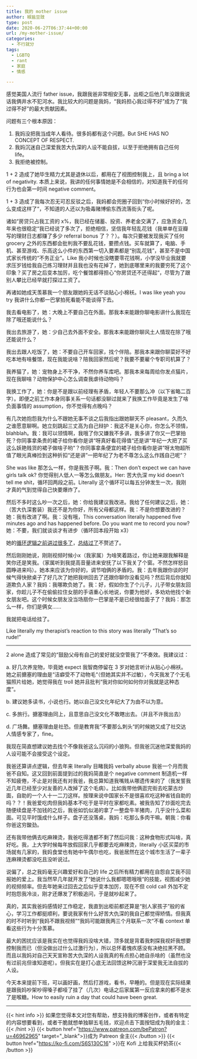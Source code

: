 ```yaml
---
title: 我的 mother issue
author: 椒盐豆豉
type: post
date: 2020-06-27T06:37:44+00:00
url: /my-mother-issue/
categories:
  - 不行就分
tags:
  - LGBTQ
  - rant
  - 家庭
  - 情感

---
```

感觉美国人流行 father issue，我跟我爸非常相安无事，出柜之后他几年没跟我说话我俩井水不犯河水。我比较大的问题是我妈，“我妈担心我过得不好”成为了“我过得不好”的最大贡献因素。

问题有三个根本原因：

1. 我妈没把我当成年人看待。很多妈都有这个问题。But SHE HAS NO CONCEPT OF RESPECT.
2. 我妈沉迷自己深爱我苦大仇深的人设不能自拔，以至于拒绝拥有自己任何 life。
3. 我拒绝被控制。

1 + 2 造成了她毕生精力尤其是退休以后，都用在了视图控制我上，且 bring a lot of negativity. 本质上来说，我讲的任何事情她是不会相信的，对知道我干的任何行为也会第一时间 negative comment。

1 + 3 造成了我每次忍无可忍反驳之后，我妈都会兜圈子回到“你小时候好好的，怎么变成这样了“，不知道的人还以为吸毒赌博偷东西流落街头了呢。

诸如“房贷只占我工资的 x%，我已经在储蓄、投资、养老金交满了，应急资金几年来也很稳定“我已经说了多次了，拒绝相信，坚信我年轻乱花钱（我单单在豆瓣写的理财日志都赚了多少 referral bonus 了？？）。每次只要被发现我买了任何 grocery 之外的东西都会批判我不要乱花钱，要攒点钱。买车就算了，电脑、手机、甚至游戏、乐高这么小件的东西第一切入要素都是“别乱花钱”，甚至不是中国式家长传统的“不务正业”。Like 我小时候也没瞎要零花钱啊，小学没毕业我就要求压岁钱给我自己练习理财并且我也没有花掉了，她到底哪里来的我要穷死了这个印象？买了房之后变本加厉，吃个餐馆都得担心“你房贷还不还得起“，尽管为了跟别人攀比已经早就打探过工资了。

再诸如她成天羡慕我一个朋友跟她妈无话不谈贴心小棉袄。I was like yeah you try 我讲什么你都一巴掌拍死看能不能谈得下去。

我去看电影了，她：大晚上不要自己在外面。那我本来能跟你聊电影讲什么我现在除了哦还能说什么？

我出去旅游了，她：少自己去外面不安全。那我本来能跟你聊风土人情现在除了哦还能说什么？

我出去跟人吃饭了，她：不要自己开车回家，找个伴陪。那我本来跟你聊菜好不好吃本地有啥餐馆，现在我能说啥？陪我回家然后呢？我要不要雇个专职司机算了？

我养猫了，她：宠物身上不干净，不然你养车库吧。那我本来每周给你发点猫片，现在我聊啥？动物保护中心怎么调查我虐待动物吗？

我换工作了，她：你是不是跟以前经理有矛盾，年轻人不要那么冲（以下省略二百字）。即便之前工作本身同事关系一句话都没聊过就来了我换工作毕竟是发生了啥负面事情的 assumption，你不觉得有点晚吗？

有几次她抱怨我为什么不跟她无事不谈之后我指出跟她聊天不 pleasant，久而久之谁愿意聊啊。她立刻跳起三丈高为自己辩护：我这不是关心你，你怎么不领情，blahblah。我：我可以领情啊，我哦了你又嫌我不多讲，我多讲了你又一巴掌拍死？你同事拿条贵的裙子给你看你是讲“呀真好看花得值“还是讲“年纪一大把了买这么妖艳贱货的裙子做啥子哟“？你同事拿条便宜的裙子给你看你是讲”呀太物超所值了眼光真棒捡到这种折扣“还是讲”一把年纪了为老不尊怎么这么作践自己呢“？

She was like 那怎么一样，你是我孩子啊。我：Then don’t expect we can have girls talk ok? 你觉得别人低人一等怎么做朋友。Her: 苦大仇深 my kid doesn’t tell me shit，循环回两段之前。Literally 这个循环可以每五分钟发生一次，我刚才真的气到觉得自己快要爆炸了。

然后不多时这么吵一次之后，她：你给我建议我改进。我给了任何建议之后，她：（苦大仇深套装）我还不是为你好，所有父母都这样。我：不是你想要改进的？她：我有改进了啊。我：没有哦，This conversation literally happened five minutes ago and has happened before. Do you want me to record you now? 她：不要，我们就谈谈才有进步（循环回本段开始 x3）

她的[循环逻辑之前讲过很多了](../me-partner-arguing-with-my-mom/)，[总结过了](https://www.douban.com/doulist/120720601/)不赘述了。

然后刚刚她说，刚刚视频时候小x（我家属）为啥笑着路过，你让她来跟我解释是笑你还是笑我。（家属听到我提高音量进来安抚了以下我关了个窗。不然怎样怒目圆睁进来吗）。她本来应该为你好的，调节咱俩的矛盾的。我：去年我跟你谈的时候气得快掀桌子了好几次了她把我哄回去了还跟你聊你没看见吗？然后背后你就知道欺负人家？我妈：我哪欺负她了。我：好，假如你生了个儿子，儿子带女朋友回家，你趁儿子不在偷偷拉住女朋的手语重心长地说，你要为他好，多劝劝他找个新女朋友吧。这个时候女朋友没当场扇你一巴掌是不是已经很给面子了？我妈：那怎么一样，你们是俩女……

我就把电话给挂了。

Like literally my therapist’s reaction to this story was literally “That’s so rude!”

---

2 alone 造成了常见的“鼓励父母有自己的爱好就没空管我了“不奏效。我建议过：

a. 好几次养宠物，毕竟她 expect 我智商停留在 3 岁对她言听计从贴心小棉袄。她之前搪塞的理由是“洁癖受不了动物毛“（但她其实并不过敏），今天我发了个无毛猫照片给她，她觉得我在 troll 她并且批判“我对你如何如何你对我就是这种态度“。

b. 建议她多读书，小说也行。她以自己没文化年纪大了为由不以为意。

c. 多旅行。搪塞理由同上，且意思自己没文化不敢瞎出去。（并且不许我出去）

d. 广场舞。搪塞理由是社恐。但是教育我“不要那么刺头“的时候她又成了社交达人情感专家了，fine。

我现在简直想建议她去找个不像我爸这么沉闷的小狼狗。但我爸沉迷他深爱我妈的人设可能不会接受这个设定。

我爸还算讲点逻辑，但去年来 literally 目睹我妈 verbally abuse 我爸一个月而我爸不自知。这又回到前面提到过的我妈简直是个 negative comment 制造机一样不知疲倦，不止是对我还有对我爸，我总算知道我嘴贱从哪遗传来的了（我发誓我近几年已经至少对友善的人改掉了这个毛病）。比如我带他俩逛完街去吃蒙古炒面，自助的一个人十一二刀这样。按理来说中国家长不是很喜欢吃这种省钱自助的吗？？！我爸爱吃肉但我妈基本不吃于是平时在家都吃素。被我告知了炒面吃完去随便续盘是不加钱的之后，我爸如饥似渴的拿了一整盘牛羊猪肉，几乎没什么菜和面。可见平时饿成什么样子。盘子还没落桌，我妈：吃那么多肉干嘛。朝我：你看你爸这穷酸劲。

还有我带他俩去吃麻辣烫，我爸吃得渣都不剩了然后问我：这种食物形式叫啥，真好吃。我，上大学时候每年放假回家几乎都要去吃麻辣烫，literally 小区买菜的市场就有几家的，我妈食堂也有她中午偶尔也吃，我爸居然在这个城市生活了一辈子连麻辣烫都没吃且没听说过。

说偏了，总之我妈毫无兴趣爱好和自己的 life 之后所有精力都用在自怨自艾我不回报她的爱上。我当然早几年就开发了“她说什么我都嗯嗯哦哦“的技能，视图减少她的视频频率。但去年她来过回去之后似乎变本加厉，现在不但 cold call 外加不定时抱怨我冷淡，刚才还爆发了积极追问，于是就吵起来了。

真的，其实我爸妈感情好工作稳定，我直到出柜前都还算是“别人家孩子”般的省心，学习工作都挺顺利，要说我家有什么好苦大仇深的我自己都觉得矫情。但我真的时不时听到“我妈不跟我视频”“我妈可能跟我两三个月联系一次“不看 context 单看这些行为十分羡慕。

最大的困扰应该是我实在也觉得我妈没啥大错，顶多就是背着我刺探我视奸我想要控制我而已（但没做出过什么过激行为），所以总怀着愧疚感没有决绝拉黑不顾。而且以我妈对自己天天宣称苦大仇深的人设我真的有点担心她自杀啥的（虽然也没有过前兆但谁知道呢）。但我实在是打心底无法回馈这种沉溺于深爱我无法自拔的人设。

今天本来提前下班，可以画好画，然后打游戏，看书，早睡的。但是现在实际结果是跟我妈吵架吵得嗓子都哑了挂了（几次）电话之后家属第一反应拿来的都不是水了是喉糖。How to easily ruin a day that could have been great.

---
{{< hint info >}}
如果您觉得本文对您有帮助，想支持我的博客创作，或者有特定的内容想要看到，或者干脆就想单独聊五毛钱，欢迎点击下面按钮成为我的金主：
{{< /hint >}}
{{< button href="https://www.patreon.com/bePatron?u=46962965" target="_blank">}}成为 Patreon 金主{{< /button >}}
{{< button href="https://ko-fi.com/S6S130C16" >}}在 Kofi 上给我买杯奶茶{{< /button >}}
